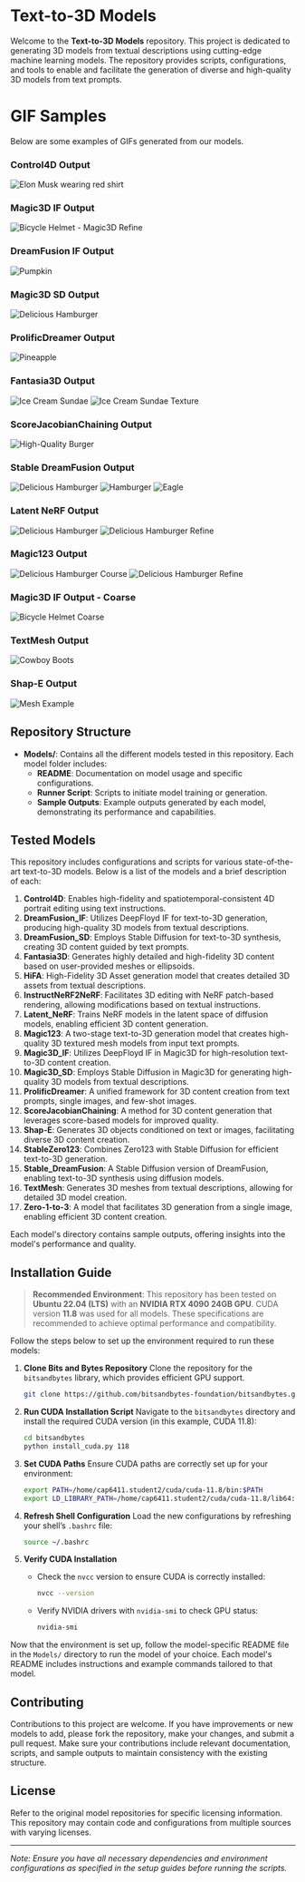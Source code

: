 # Text-to-3D Models

Welcome to the **Text-to-3D Models** repository. This project is dedicated to generating 3D models from textual descriptions using cutting-edge machine learning models. The repository provides scripts, configurations, and tools to enable and facilitate the generation of diverse and high-quality 3D models from text prompts.

# GIF Samples

Below are some examples of GIFs generated from our models.

### Control4D Output
![Elon Musk wearing red shirt](Models/Samples/Control4D_output_twindom_Elon_Musk_wearing_red_shirt_RAW_photo_high_detailed_skin.gif)

### Magic3D IF Output
![Bicycle Helmet - Magic3D Refine](Models/Samples/Magic3D_IF_output_magic3d-refine-sd_A_bicycle_helmet_0.gif)

### DreamFusion IF Output
![Pumpkin](Models/Samples/DreamFusion_IF_output_an_orange_pumpkin.gif)

### Magic3D SD Output
![Delicious Hamburger](Models/Samples/Magic3D_SD_output_a_delicious_hamburger.gif)

### ProlificDreamer Output
![Pineapple](Models/Samples/ProlificDreamer_output_a_pineapple.gif)

### Fantasia3D Output
![Ice Cream Sundae](Models/Samples/Fantasia3D_output_a_DSLR_photo_of_an_ice_cream_sundae.gif)
![Ice Cream Sundae Texture](Models/Samples/Fantasia3D_output_a_DSLR_photo_of_an_ice_cream_sundae_texture.gif)

### ScoreJacobianChaining Output
![High-Quality Burger](Models/Samples/ScoreJacobianChaining_output_A_high_quality_photo_of_a_delicious_burger.gif)

### Stable DreamFusion Output
![Delicious Hamburger](Models/Samples/Stable_DreamFusion_output_a_delicious_hamburger.gif)
![Hamburger](Models/Samples/Stable_DreamFusion_output_a_hamburger.gif)
![Eagle](Models/Samples/Stable_DreamFusion_output_an_eagle.gif)

### Latent NeRF Output
![Delicious Hamburger](Models/Samples/Latent_NeRF_output_a_delicious_hamburger.gif)
![Delicious Hamburger Refine](Models/Samples/Latent_NeRF_output_a_delicious_hamburger_refine.gif)

### Magic123 Output
![Delicious Hamburger Course](Models/Samples/Magic123_output_a_delicious_hamburger_course.gif)
![Delicious Hamburger Refine](Models/Samples/Magic123_output_a_delicious_hamburger_refine.gif)

### Magic3D IF Output - Coarse
![Bicycle Helmet Coarse](Models/Samples/Magic3D_IF_output_magic3d-coarse-if_A_bicycle_helmet_0.gif)

### TextMesh Output
![Cowboy Boots](Models/Samples/TextMesh_output_cowboy_boots.gif)

### Shap-E Output
![Mesh Example](Models/Samples/shap_e_ImageToStl.com_example_mesh_0.gif)

## Repository Structure

- **Models/**: Contains all the different models tested in this repository. Each model folder includes:
  - **README**: Documentation on model usage and specific configurations.
  - **Runner Script**: Scripts to initiate model training or generation.
  - **Sample Outputs**: Example outputs generated by each model, demonstrating its performance and capabilities.

## Tested Models

This repository includes configurations and scripts for various state-of-the-art text-to-3D models. Below is a list of the models and a brief description of each:

1. **Control4D**: Enables high-fidelity and spatiotemporal-consistent 4D portrait editing using text instructions.
2. **DreamFusion_IF**: Utilizes DeepFloyd IF for text-to-3D generation, producing high-quality 3D models from textual descriptions.
3. **DreamFusion_SD**: Employs Stable Diffusion for text-to-3D synthesis, creating 3D content guided by text prompts.
4. **Fantasia3D**: Generates highly detailed and high-fidelity 3D content based on user-provided meshes or ellipsoids.
5. **HiFA**: High-Fidelity 3D Asset generation model that creates detailed 3D assets from textual descriptions.
6. **InstructNeRF2NeRF**: Facilitates 3D editing with NeRF patch-based rendering, allowing modifications based on textual instructions.
7. **Latent_NeRF**: Trains NeRF models in the latent space of diffusion models, enabling efficient 3D content generation.
8. **Magic123**: A two-stage text-to-3D generation model that creates high-quality 3D textured mesh models from input text prompts.
9. **Magic3D_IF**: Utilizes DeepFloyd IF in Magic3D for high-resolution text-to-3D content creation.
10. **Magic3D_SD**: Employs Stable Diffusion in Magic3D for generating high-quality 3D models from textual descriptions.
11. **ProlificDreamer**: A unified framework for 3D content creation from text prompts, single images, and few-shot images.
12. **ScoreJacobianChaining**: A method for 3D content generation that leverages score-based models for improved quality.
13. **Shap-E**: Generates 3D objects conditioned on text or images, facilitating diverse 3D content creation.
14. **StableZero123**: Combines Zero123 with Stable Diffusion for efficient text-to-3D generation.
15. **Stable_DreamFusion**: A Stable Diffusion version of DreamFusion, enabling text-to-3D synthesis using diffusion models.
16. **TextMesh**: Generates 3D meshes from textual descriptions, allowing for detailed 3D model creation.
17. **Zero-1-to-3**: A model that facilitates 3D generation from a single image, enabling efficient 3D content creation.

Each model's directory contains sample outputs, offering insights into the model's performance and quality.

## Installation Guide

> **Recommended Environment**: This repository has been tested on **Ubuntu 22.04 (LTS)** with an **NVIDIA RTX 4090 24GB GPU**. CUDA version **11.8** was used for all models. These specifications are recommended to achieve optimal performance and compatibility.

Follow the steps below to set up the environment required to run these models:

1. **Clone Bits and Bytes Repository**
   Clone the repository for the `bitsandbytes` library, which provides efficient GPU support.
   ```bash
   git clone https://github.com/bitsandbytes-foundation/bitsandbytes.git
   ```

2. **Run CUDA Installation Script**
   Navigate to the `bitsandbytes` directory and install the required CUDA version (in this example, CUDA 11.8):
   ```bash
   cd bitsandbytes
   python install_cuda.py 118
   ```

3. **Set CUDA Paths**
   Ensure CUDA paths are correctly set up for your environment:
   ```bash
   export PATH=/home/cap6411.student2/cuda/cuda-11.8/bin:$PATH
   export LD_LIBRARY_PATH=/home/cap6411.student2/cuda/cuda-11.8/lib64:$LD_LIBRARY_PATH
   ```

4. **Refresh Shell Configuration**
   Load the new configurations by refreshing your shell’s `.bashrc` file:
   ```bash
   source ~/.bashrc
   ```

5. **Verify CUDA Installation**
   - Check the `nvcc` version to ensure CUDA is correctly installed:
     ```bash
     nvcc --version
     ```
   - Verify NVIDIA drivers with `nvidia-smi` to check GPU status:
     ```bash
     nvidia-smi
     ```

Now that the environment is set up, follow the model-specific README file in the `Models/` directory to run the model of your choice. Each model's README includes instructions and example commands tailored to that model.

## Contributing

Contributions to this project are welcome. If you have improvements or new models to add, please fork the repository, make your changes, and submit a pull request. Make sure your contributions include relevant documentation, scripts, and sample outputs to maintain consistency with the existing structure.

## License

Refer to the original model repositories for specific licensing information. This repository may contain code and configurations from multiple sources with varying licenses.

---

*Note: Ensure you have all necessary dependencies and environment configurations as specified in the setup guides before running the scripts.*
